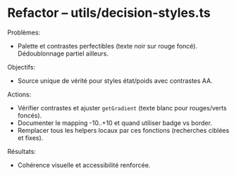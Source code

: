 # Refactor – utils/decision-styles.ts

Problèmes:
- Palette et contrastes perfectibles (texte noir sur rouge foncé). Dédoublonnage partiel ailleurs.

Objectifs:
- Source unique de vérité pour styles état/poids avec contrastes AA.

Actions:
- Vérifier contrastes et ajuster `getGradient` (texte blanc pour rouges/verts foncés). 
- Documenter le mapping -10..+10 et quand utiliser badge vs border.
- Remplacer tous les helpers locaux par ces fonctions (recherches ciblées et fixes).

Résultats:
- Cohérence visuelle et accessibilité renforcée.

